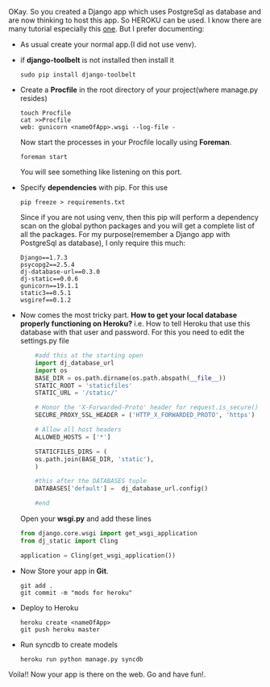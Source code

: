 OKay. So you created a Django app which uses PostgreSql as database and are now
thinking to host this app. So HEROKU can be used. I know there are many tutorial
especially this [one](https://devcenter.heroku.com/articles/getting-started-with-django).
But I prefer documenting:

* As usual create your normal app.(I did not use venv).
* if **django-toolbelt** is  not installed then install it
	```shell
	sudo pip install django-toolbelt
	```
* Create a **Procfile** in the root directory of your project(where manage.py resides)
	```shell
	touch Procfile
	cat >>Procfile
	web: gunicorn <nameOfApp>.wsgi --log-file -
	```

	Now start the processes in your Procfile locally using **Foreman**.
	```shell
	foreman start
	```
	You will see something like listening on this port.

* Specify **dependencies** with pip. For this use
	```shell
	pip freeze > requirements.txt
	```
	Since if you are not using venv, then this pip will perform a dependency scan on the global python packages and you will get a complete list of all the packages. For my purpose(remember a Django app with PostgreSql as database), I only require this much:
	```Text
	Django==1.7.3
	psycopg2==2.5.4
	dj-database-url==0.3.0
	dj-static==0.0.6
	gunicorn==19.1.1
	static3==0.5.1
	wsgiref==0.1.2
	```
* Now comes the most tricky part. **How to get your local database properly functioning on Heroku?** i.e. How to tell Heroku that use this database with that user and password. For this you need to edit the settings.py file

	```python
		#add this at the starting open
		import dj_database_url
		import os
		BASE_DIR = os.path.dirname(os.path.abspath(__file__))
		STATIC_ROOT = 'staticfiles'
		STATIC_URL = '/static/'

		# Honor the 'X-Forwarded-Proto' header for request.is_secure()
		SECURE_PROXY_SSL_HEADER = ('HTTP_X_FORWARDED_PROTO', 'https')

		# Allow all host headers
		ALLOWED_HOSTS = ['*']

		STATICFILES_DIRS = (
    	os.path.join(BASE_DIR, 'static'),
		)

		#this after the DATABASES tuple
		DATABASES['default'] =  dj_database_url.config()

		#end
	```
	Open your **wsgi.py** and add these lines
	```python
	from django.core.wsgi import get_wsgi_application	
	from dj_static import Cling

	application = Cling(get_wsgi_application())
	```
* Now Store your app in **Git**.
	```shell
	git add .
	git commit -m "mods for heroku"
	```

* Deploy to Heroku
	```shell
	heroku create <nameOfApp>
	git push heroku master
	```

* Run syncdb to create models 
	```shell
	heroku run python manage.py syncdb
	```

Voila!! Now your app is there on the web. Go and have fun!.
